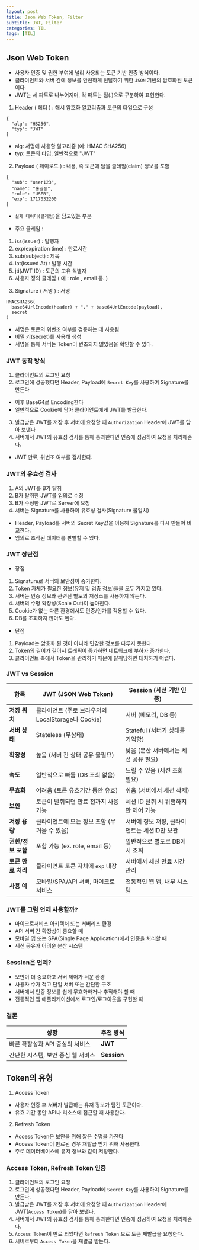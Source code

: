 ```yaml
---
layout: post
title: Json Web Token, Filter
subtitle: JWT, Filter
categories: TIL
tags: [TIL]
---
```


## Json Web Token 
- 사용자 인증 및 권한 부여에 널리 사용되는 토큰 기반 인증 방식이다.
- 클라이언트와 서버 간에 정보를 안전하게 전달하기 위한 `JSON` 기반의 암호화된 토큰이다.
- JWT는 세 파트로 나누어지며, 각 파트는 점(.)으로 구분하여 표현한다.

1) Header ( 헤더 ) : 해시 암호화 알고리즘과 토큰의 타입으로 구성

```
{
  "alg": "HS256",
  "typ": "JWT"
}
```
- alg: 서명에 사용할 알고리즘 (예: HMAC SHA256)
- typ: 토큰의 타입, 일반적으로 "JWT"

2) Payload ( 페이로드 ) : 내용, 즉 토큰에 담을 클레임(claim) 정보를 포함

```
{
  "sub": "user123",
  "name": "홍길동",
  "role": "USER",
  "exp": 1717032200
}
```

- `실제 데이터(클레임)`을 담고있는 부분

- 주요 클레임 : 
1. iss(issuer) : 발행자
2. exp(expiration time) : 만료시간
3. sub(subject) : 제목
4. iat(issued At) : 발행 시간
5. jti(JWT ID) : 토큰의 고유 식별자
6. 사용자 정의 클레임 ( 예 : role , email 등..)

3) Signature ( 서명 ) : 서명
```
HMACSHA256(
  base64UrlEncode(header) + "." + base64UrlEncode(payload),
  secret
)
```

- 서명은 토큰의 위변조 여부를 검증하는 데 사용됨
- 비밀 키(secret)를 사용해 생성 
- 서명을 통해 서버는 Token이 변조되지 않았음을 확인할 수 있다.

### JWT 동작 방식
1. 클라이언트의 로그인 요청
2. 로그인에 성공했다면 Header, Payload에 `Secret Key`를 사용하여 Signature를 만든다
- 이후 Base64로 Encoding한다
- 일반적으로 Cookie에 담아 클라이언트에게 JWT를 발급한다.
3. 발급받은 JWT를 저장 후 서버에 요청할 때 `Authorization` Header에 JWT를 담아 보낸다
4. 서버에서 JWT의 유효성 검사를 통해 통과한다면 인증에 성공하여 요청을 처리해준다.
- JWT 만료, 위변조 여부를 검사한다.

### JWT의 유효성 검사
1. A의 JWT를 B가 탈취
2. B가 탈취한 JWT를 임의로 수정
3. B가 수정한 JWT로 Server에 요청
4. 서버는 Signature를 사용하여 유효성 검사(Signature 불일치)
- Header, Payload를 서버의 Secret Key값을 이용해 Signature를 다시 만들어 비교한다.
- 임의로 조작된 데이터를 판별할 수 있다.

### JWT 장단점

- 장점
1. Signature로 서버의 보안성이 증가한다.
2. Token 자체가 필요한 정보(유저 및 검증 정보)들을 모두 가지고 있다.
3. 서버는 인증 정보와 관련된 별도의 저장소를 사용하지 않는다.
4. 서버의 수평 확장성(Scale Out)이 높아진다.
5. Cookie가 없는 다른 환경에서도 인증/인가를 적용할 수 있다.
6. DB를 조회하지 않아도 된다.

- 단점
1. Payload는 암호화 된 것이 아니라 민감한 정보를 다루지 못한다.
2. Token의 길이가 길어서 트래픽이 증가하면 네트워크에 부하가 증가한다.
3. 클라이언트 측에서 Token을 관리하기 때문에 탈취당하면 대처하기 어렵다.

### JWT vs Session

| 항목           | **JWT (JSON Web Token)**              | **Session (세션 기반 인증)**     |
| ------------ | ------------------------------------- | -------------------------- |
| **저장 위치**    | 클라이언트 (주로 브라우저의 LocalStorage나 Cookie) | 서버 (메모리, DB 등)             |
| **서버 상태**    | Stateless (무상태)                       | Stateful (서버가 상태를 기억함)     |
| **확장성**      | 높음 (서버 간 상태 공유 불필요)                   | 낮음 (분산 서버에서는 세션 공유 필요)     |
| **속도**       | 일반적으로 빠름 (DB 조회 없음)                   | 느릴 수 있음 (세션 조회 필요)         |
| **무효화**      | 어려움 (토큰 유효기간 동안 유효)                   | 쉬움 (서버에서 세션 삭제)            |
| **보안**       | 토큰이 탈취되면 만료 전까지 사용 가능                 | 세션 ID 탈취 시 위험하지만 제어 가능     |
| **저장 용량**    | 클라이언트에 모든 정보 포함 (무거울 수 있음)            | 서버에 정보 저장, 클라이언트는 세션ID만 보관 |
| **권한/정보 포함** | 포함 가능 (ex. role, email 등)             | 일반적으로 별도로 DB에서 조회          |
| **토큰 만료 처리** | 클라이언트 토큰 자체에 `exp` 내장                 | 서버에서 세션 만료 시간 관리           |
| **사용 예**     | 모바일/SPA/API 서버, 마이크로서비스               | 전통적인 웹 앱, 내부 시스템           |

### JWT를 그럼 언제 사용할까?
- 마이크로서비스 아키텍처 또는 서버리스 환경
- API 서버 간 확장성이 중요할 때
- 모바일 앱 또는 SPA(Single Page Application)에서 인증을 처리할 때
- 세션 공유가 어려운 분산 시스템

### Session은 언제?
- 보안이 더 중요하고 서버 제어가 쉬운 환경
- 사용자 수가 적고 단일 서버 또는 간단한 구조
- 서버에서 인증 정보를 쉽게 무효화하거나 추적해야 할 때
- 전통적인 웹 애플리케이션에서 로그인/로그아웃을 구현할 때

### 결론

| 상황                   | 추천 방식         |
| -------------------- | ------------- |
| 빠른 확장성과 API 중심의 서비스  |  **JWT**     |
| 간단한 시스템, 보안 중심 웹 서비스 |  **Session** |

## Token의 유형
1. Access Token
- 사용자 인증 후 서버가 발급하는 유저 정보가 담긴 토큰이다.
- 유효 기간 동안 API나 리소스에 접근할 때 사용한다.

2. Refresh Token
- Access Token은 보안을 위해 짧은 수명을 가진다
- Access Token이 만료된 경우 재발급 받기 위해 사용한다.
- 주로 데이터베이스에 유저 정보와 같이 저장한다.

### Access Token, Refresh Token 인증
1. 클라이언트의 로그인 요청
2. 로그인에 성공했다면 Header, Payload에 `Secret Key`를 사용하여 Signature를 만든다.
3. 발급받은 JWT를 저장 후 서버에 요청할 때 `Authorization` Header에 JWT(`Access Token`)를 담아 보낸다.
4. 서버에서 JWT의 유효성 검사를 통해 통과한다면 인증에 성공하여 요청을 처리해준다.
5. `Access Token`이 만료 되었다면 `Refresh Token` 으로 토큰 재발급을 요청한다.
6. 서버로부터 `Access Token`을 재발급 받는다.